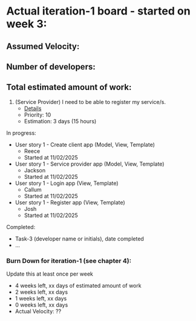 # Actual iteration-1 board - started on week 3: 

## Assumed Velocity:
## Number of developers:
## Total estimated amount of work: 

1. (Service Provider) I need to be able to register my service/s.
    - [Details](user_stories/us_sp_register.md)
    - Priority: 10
    - Estimation: 3 days (15 hours)


In progress:
- User story 1 - Create client app (Model, View, Template)
    - Reece
    - Started at 11/02/2025
- User story 1 - Service provider app (Model, View, Template)
    - Jackson
    - Started at 11/02/2025
- User story 1 - Login app (View, Template)
    - Callum
    - Started at 11/02/2025
- User story 1 - Register app (View, Template)
    - Josh
    - Started at 11/02/2025

Completed:
* Task-3 (developer name or initials), date completed
* ...

### Burn Down for iteration-1 (see chapter 4):
Update this at least once per week
* 4 weeks left, xx days of estimated amount of work 
* 2 weeks left, xx days
* 1 weeks left, xx days
* 0 weeks left, xx days
* Actual Velocity: ?? 